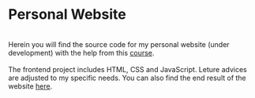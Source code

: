 # Personal Website #
<br> Herein you will find the source code for my personal website (under development) with the help from this [course](https://www.udemy.com/course/the-complete-web-development-bootcamp/). </br> 
<br> The frontend project includes HTML, CSS and JavaScript. Leture advices are adjusted to my specific needs. You can also find the end result of the website [here](https://aurimas13.github.io/Website/). </br>
